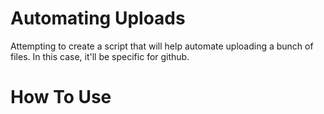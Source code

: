 # Automating Uploads
Attempting to create a script that will help automate uploading a bunch of files. In this case, it'll be specific for github.



# How To Use
